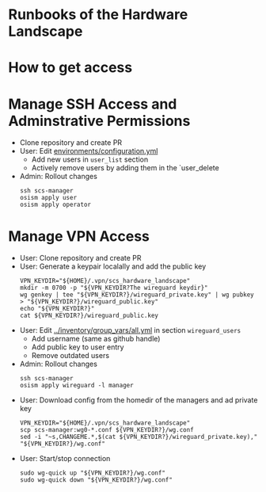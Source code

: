 # Runbooks of the Hardware Landscape

# How to get access

# Manage SSH Access and Adminstrative Permissions

* Clone repository and create PR
* User: Edit [environments/configuration.yml](../environments/configuration.yml)
  * Add new users in `user_list` section
  * Actively remove users by adding them in the `user_delete
* Admin: Rollout changes
  ```
  ssh scs-manager
  osism apply user
  osism apply operator
  ```

# Manage VPN Access

* User: Clone repository and create PR
* User: Generate a keypair localally and add the public key
  ```
  VPN_KEYDIR="${HOME}/.vpn/scs_hardware_landscape"
  mkdir -m 0700 -p "${VPN_KEYDIR?The wireguard keydir}"
  wg genkey | tee "${VPN_KEYDIR?}/wireguard_private.key" | wg pubkey > "${VPN_KEYDIR?}/wireguard_public.key"
  echo "${VPN_KEYDIR?}"
  cat ${VPN_KEYDIR?}/wireguard_public.key
  ```
* User: Edit [../inventory/group_vars/all.yml](../inventory/group_vars/all.yml) in section ``wireguard_users``
  * Add username (same as github handle)
  * Add public key to user entry
  * Remove outdated users
* Admin: Rollout changes
  ```
  ssh scs-manager
  osism apply wireguard -l manager
  ```
* User: Download config from the homedir of the managers and ad private key
  ```
  VPN_KEYDIR="${HOME}/.vpn/scs_hardware_landscape"
  scp scs-manager:wg0-*.conf ${VPN_KEYDIR?}/wg.conf
  sed -i "~s,CHANGEME.*,$(cat ${VPN_KEYDIR?}/wireguard_private.key)," "${VPN_KEYDIR?}/wg.conf"
  ```
* User: Start/stop connection
  ```
  sudo wg-quick up "${VPN_KEYDIR?}/wg.conf"
  sudo wg-quick down "${VPN_KEYDIR?}/wg.conf"
  ```

